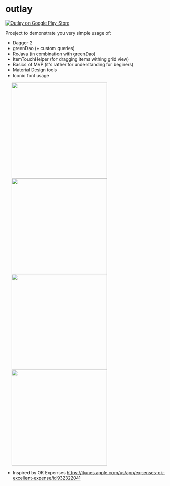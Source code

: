 outlay
====================
[![Outlay on Google Play Store](http://style.anu.edu.au/_anu/images/icons/icon-google-play-small.png)](https://play.google.com/store/apps/details?id=com.outlay)


Proeject to demonstrate you very simple usage of:

- Dagger 2
- greenDao (+ custom queries)
- RxJava (in combination with greenDao)
- ItemTouchHelper (for dragging items withing grid view)
- Basics of MVP (it's rather for understanding for beginers)
- Material Design tools
- Iconic font usage




<img width='300' hspace='20' src='https://drive.google.com/uc?id=0B3hs6EXn55WUU3haUVY4ckVPU00' />
<img width='300' hspace='20' src='https://drive.google.com/uc?id=0B3hs6EXn55WUbWhVc1k0WDlfelE' />
<img width='300' hspace='20' src='https://drive.google.com/uc?id=0B3hs6EXn55WUSjktd0h4ckJ5a00' />
<img width='300' hspace='20' src='https://drive.google.com/uc?id=0B3hs6EXn55WULUVUOGliSU9UZUk' />

* Inspired by OK Expenses https://itunes.apple.com/us/app/expenses-ok-excellent-expense/id932322041
